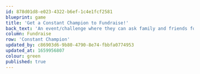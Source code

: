 ```yaml
---
id: 878d01d8-e023-4322-b6ef-1c4e1fcf2581
blueprint: game
title: 'Get a Constant Champion to Fundraise!'
back_text: 'An event/challenge where they can ask family and friends for sponsorship'
column: Fundraise
row: 'Constant Champion'
updated_by: c86903d6-9b80-4790-8e74-fbbfa0774953
updated_at: 1659956807
colour: green
published: true
---
```

